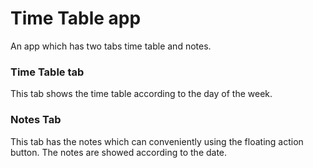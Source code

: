 # Time Table app
An app which has two tabs time table and notes.

### Time Table tab
This tab shows the time table according to the day of the week.

### Notes Tab
This tab has the notes which can conveniently using the floating action button.
The notes are showed according to the date.
